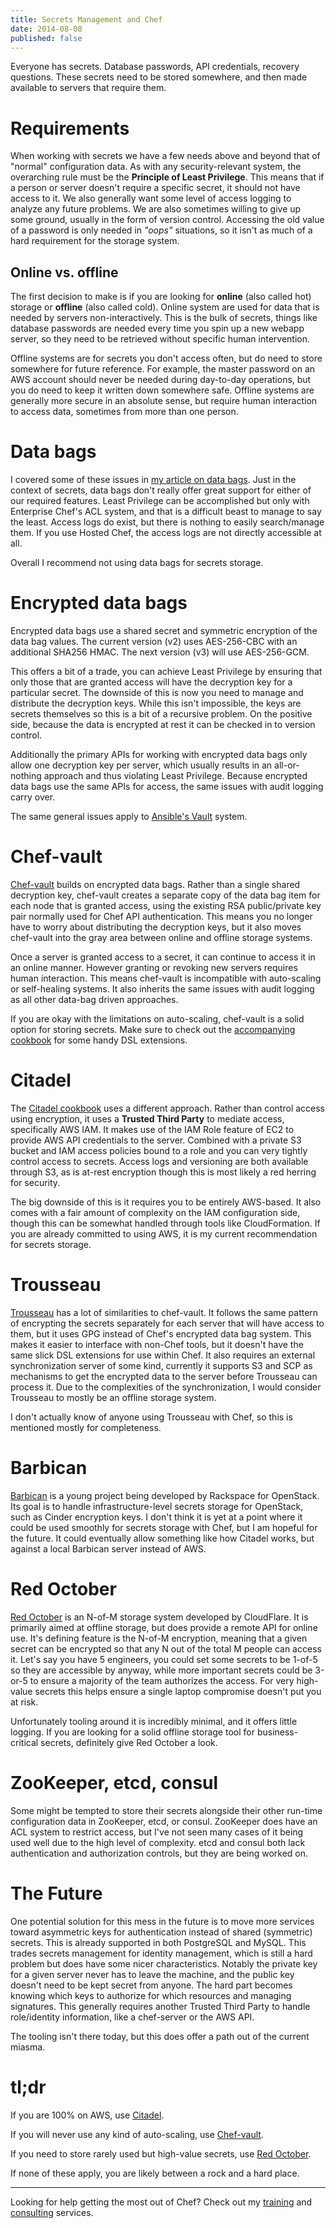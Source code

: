 ```yaml
---
title: Secrets Management and Chef
date: 2014-08-08
published: false
---
```


Everyone has secrets. Database passwords, API credentials, recovery questions.
These secrets need to be stored somewhere, and then made available to servers
that require them.

# Requirements

When working with secrets we have a few needs above and beyond that of "normal"
configuration data. As with any security-relevant system, the overarching rule
must be the **Principle of Least Privilege**. This means that if a person or
server doesn't require a specific secret, it should not have access to it. We
also generally want some level of access logging to analyze any future problems.
We are also sometimes willing to give up some ground, usually in the form of
version control. Accessing the old value of a password is only needed in
*"oops"* situations, so it isn't as much of a hard requirement for the storage
system.

## Online vs. offline

The first decision to make is if you are looking for **online** (also called
hot) storage or **offline** (also called cold). Online system are used for data
that is needed by servers non-interactively. This is the bulk of secrets, things
like database passwords are needed every time you spin up a new webapp server,
so they need to be retrieved without specific human intervention.

Offline systems are for secrets you don't access often, but do need to store
somewhere for future reference. For example, the master password on an AWS
account should never be needed during day-to-day operations, but you do need
to keep it written down somewhere safe. Offline systems are generally more
secure in an absolute sense, but require human interaction to access data,
sometimes from more than one person.

# Data bags

I covered some of these issues in [my article on data bags](/data-bags/).
Just in the context of secrets, data bags don't really offer great support for
either of our required features. Least Privilege can be accomplished but only
with Enterprise Chef's ACL system, and that is a difficult beast to manage to
say the least. Access logs do exist, but there is nothing to easily
search/manage them. If you use Hosted Chef, the access logs are not directly
accessible at all.

Overall I recommend not using data bags for secrets storage.

# Encrypted data bags

Encrypted data bags use a shared secret and symmetric encryption of the data
bag values. The current version (v2) uses AES-256-CBC with an additional
SHA256 HMAC. The next version (v3) will use AES-256-GCM.

This offers a bit of a trade, you can achieve Least Privilege
by ensuring that only those that are granted access will have the decryption
key for a particular secret. The downside of this is now you need to manage
and distribute the decryption keys. While this isn't impossible, the keys
are secrets themselves so this is a bit of a recursive problem. On the positive
side, because the data is encrypted at rest it can be checked in to version
control.

Additionally the primary APIs for working with encrypted data bags only allow
one decryption key per server, which usually results in an all-or-nothing
approach and thus violating Least Privilege. Because encrypted data bags use the
same APIs for access, the same issues with audit logging carry over.

The same general issues apply to
[Ansible's Vault](http://docs.ansible.com/playbooks_vault.html) system.

# Chef-vault

[Chef-vault](https://github.com/Nordstrom/chef-vault) builds on encrypted
data bags. Rather than a single shared decryption key, chef-vault creates a
separate copy of the data bag item for each node that is granted access, using
the existing RSA public/private key pair normally used for Chef API
authentication. This means you no longer have to worry about distributing the
decryption keys, but it also moves chef-vault into the gray area between
online and offline storage systems.

Once a server is granted access to a secret, it can continue to access it in
an online manner. However granting or revoking new servers requires human
interaction. This means chef-vault is incompatible with auto-scaling or
self-healing systems. It also inherits the same issues with audit logging as
all other data-bag driven approaches.

If you are okay with the limitations on auto-scaling, chef-vault is a solid
option for storing secrets. Make sure to check out the
[accompanying cookbook](https://github.com/opscode-cookbooks/chef-vault) for
some handy DSL extensions.

# Citadel

The [Citadel cookbook](https://github.com/poise/citadel) uses a different
approach. Rather than control access using encryption, it uses a **Trusted Third
Party** to mediate access, specifically AWS IAM. It makes use of the IAM Role
feature of EC2 to provide AWS API credentials to the server. Combined with a
private S3 bucket and IAM access policies bound to a role and you can very
tightly control access to secrets. Access logs and versioning are both available
through S3, as is at-rest encryption though this is most likely a red herring
for security.

The big downside of this is it requires you to be entirely AWS-based. It also
comes with a fair amount of complexity on the IAM configuration side, though
this can be somewhat handled through tools like CloudFormation. If you are
already committed to using AWS, it is my current recommendation for secrets
storage.

# Trousseau

[Trousseau](https://github.com/oleiade/trousseau) has a lot of similarities to
chef-vault. It follows the same pattern of encrypting the secrets separately
for each server that will have access to them, but it uses GPG instead of
Chef's encrypted data bag system. This makes it easier to interface with
non-Chef tools, but it doesn't have the same slick DSL extensions for use
within Chef. It also requires an external synchronization server of some kind,
currently it supports S3 and SCP as mechanisms to get the encrypted data to
the server before Trousseau can process it. Due to the complexities of the
synchronization, I would consider Trousseau to mostly be an offline storage
system.

I don't actually know of anyone using Trousseau with Chef, so this is mentioned
mostly for completeness.

# Barbican

[Barbican](https://github.com/openstack/barbican) is a young project being
developed by Rackspace for OpenStack. Its goal is to handle infrastructure-level
secrets storage for OpenStack, such as Cinder encryption keys. I don't think it
is yet at a point where it could be used smoothly for secrets storage with Chef,
but I am hopeful for the future. It could eventually allow something like how
Citadel works, but against a local Barbican server instead of AWS.

# Red October

[Red October](https://github.com/cloudflare/redoctober) is an N-of-M storage
system developed by CloudFlare. It is primarily aimed at offline storage, but
does provide a remote API for online use. It's defining feature is the N-of-M
encryption, meaning that a given secret can be encrypted so that any N out of
the total M people can access it. Let's say you have 5 engineers, you could
set some secrets to be 1-of-5 so they are accessible by anyway, while more
important secrets could be 3-or-5 to ensure a majority of the team authorizes
the access. For very high-value secrets this helps ensure a single laptop
compromise doesn't put you at risk.

Unfortunately tooling around it is incredibly minimal, and it offers little
logging. If you are looking for a solid offline storage tool for
business-critical secrets, definitely give Red October a look.

# ZooKeeper, etcd, consul

Some might be tempted to store their secrets alongside their other run-time
configuration data in ZooKeeper, etcd, or consul. ZooKeeper does have an ACL
system to restrict access, but I've not seen many cases of it being used well
due to the high level of complexity. etcd and consul both lack authentication
and authorization controls, but they are being worked on.

# The Future

One potential solution for this mess in the future is to move more services
toward asymmetric keys for authentication instead of shared (symmetric) secrets.
This is already supported in both PostgreSQL and MySQL. This trades secrets
management for identity management, which is still a hard problem but does
have some nicer characteristics. Notably the private key for a given server
never has to leave the machine, and the public key doesn't need to be kept
secret from anyone. The hard part becomes knowing which keys to authorize for
which resources and managing signatures. This generally requires another
Trusted Third Party to handle role/identity information, like a chef-server
or the AWS API.

The tooling isn't there today, but this does offer a path out of the current
miasma.

# tl;dr

If you are 100% on AWS, use [Citadel](https://github.com/poise/citadel).

If you will never use any kind of auto-scaling, use
[Chef-vault](https://github.com/Nordstrom/chef-vault).

If you need to store rarely used but high-value secrets, use
[Red October](https://github.com/cloudflare/redoctober).

If none of these apply, you are likely between a rock and a hard place.

---

Looking for help getting the most out of Chef? Check out my [training](/training/) and
[consulting](/consulting/) services.
